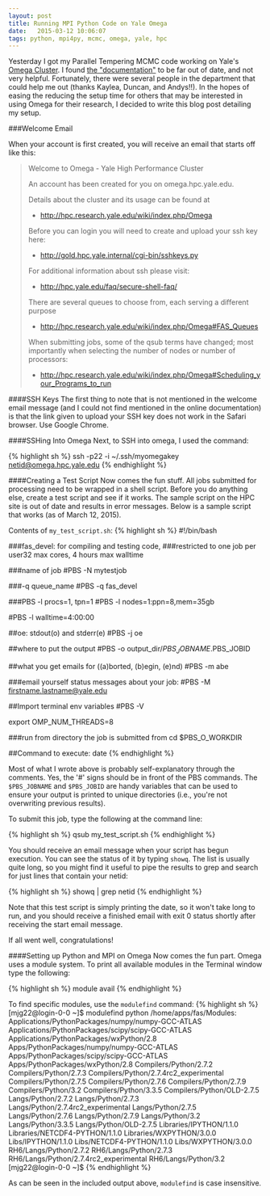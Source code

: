 ```yaml
---
layout: post
title: Running MPI Python Code on Yale Omega
date:   2015-03-12 10:06:07
tags: python, mpi4py, mcmc, omega, yale, hpc
---
```


Yesterday I got my Parallel Tempering MCMC code working on Yale's
[Omega Cluster][YaleHPC]. I found [the "documentation"][OmegaDocs] to be far
out of date, and not very helpful. Fortunately, there were several people in
the department that could help me out (thanks Kaylea, Duncan, and Andys!!). In
the hopes of easing the reducing the setup time for others that may be
interested in using Omega for their research, I decided to write this blog post
detailing my setup.

###Welcome Email

When your account is first created, you will receive an email that starts off
like this:

>Welcome to Omega - Yale High Performance Cluster
>
>An account has been created for you on omega.hpc.yale.edu.
>
>Details about the cluster and its usage can be found at
>* http://hpc.research.yale.edu/wiki/index.php/Omega
>
>Before you can login you will need to create and upload your ssh key here:
>* http://gold.hpc.yale.internal/cgi-bin/sshkeys.py
>
>For additional information about ssh please visit:
>* http://hpc.yale.edu/faq/secure-shell-faq/
>
>There are several queues to choose from, each serving a different purpose
>* http://hpc.research.yale.edu/wiki/index.php/Omega#FAS_Queues
>
>When submitting jobs, some of the qsub terms have changed; most
>importantly when selecting the number of nodes or number of
>processors:
>* http://hpc.research.yale.edu/wiki/index.php/Omega#Scheduling_your_Programs_to_run
>

####SSH Keys
The first thing to note that is not mentioned in the welcome email message (and
I could not find mentioned in the online documentation) is that the link given
to upload your SSH key does not work in the Safari browser. Use Google Chrome.

####SSHing Into Omega
Next, to SSH into omega, I used the command:

{% highlight sh %}
ssh -p22 -i ~/.ssh/myomegakey netid@omega.hpc.yale.edu
{% endhighlight %}

####Creating a Test Script
Now comes the fun stuff. All jobs submitted for processing need to be wrapped
in a shell script. Before you do anything else, create a test script and see
if it works. The sample script on the HPC site is out of date and results in
error messages. Below is a sample script that works (as of March 12, 2015).

Contents of `my_test_script.sh`:
{% highlight sh %}
#!/bin/bash

###fas_devel: for compiling and testing code,
###restricted to one job per user32 max cores, 4 hours max walltime

###name of job
#PBS -N mytestjob

###-q queue_name
#PBS -q fas_devel

###PBS -l procs=1, tpn=1
#PBS -l nodes=1:ppn=8,mem=35gb

#PBS -l walltime=4:00:00

##oe: stdout(o) and stderr(e)
#PBS -j oe

##where to put the output
#PBS -o output_dir/$PBS_JOBNAME.$PBS_JOBID

##what you get emails for ((a)borted, (b)egin, (e)nd)
#PBS -m abe

###email yourself status messages about your job:
#PBS -M firstname.lastname@yale.edu

##Import terminal env variables
#PBS -V

export OMP_NUM_THREADS=8

###run from directory the job is submitted from
cd $PBS_O_WORKDIR

##Command to execute:
date
{% endhighlight %}

Most of what I wrote above is probably self-explanatory through the comments.
Yes, the '#' signs should be in front of the PBS commands. The `$PBS_JOBNAME`
and `$PBS_JOBID` are handy variables that can be used to ensure your output is
printed to unique directories (i.e., you're not overwriting previous results).

To submit this job, type the following at the command line:

{% highlight sh %}
qsub my_test_script.sh
{% endhighlight %}

You should receive an email message when your script has begun execution. You
can see the status of it by typing `showq`. The list is usually quite long, so
you might find it useful to pipe the results to grep and search for just lines
that contain your netid:

{% highlight sh %}
showq | grep netid
{% endhighlight %}

Note that this test script is simply printing the date, so it won't take long
to run, and you should receive a finished email with exit 0 status shortly
after receiving the start email message.

If all went well, congratulations!

####Setting up Python and MPI on Omega
Now comes the fun part. Omega uses a module system. To print all available
modules in the Terminal window type the following:

{% highlight sh %}
module avail
{% endhighlight %}

To find specific modules, use the `modulefind` command:
{% highlight sh %}
[mjg22@login-0-0 ~]$ modulefind python
/home/apps/fas/Modules:
Applications/PythonPackages/numpy/numpy-GCC-ATLAS
Applications/PythonPackages/scipy/scipy-GCC-ATLAS
Applications/PythonPackages/wxPython/2.8
Apps/PythonPackages/numpy/numpy-GCC-ATLAS
Apps/PythonPackages/scipy/scipy-GCC-ATLAS
Apps/PythonPackages/wxPython/2.8
Compilers/Python/2.7.2
Compilers/Python/2.7.3
Compilers/Python/2.7.4rc2_experimental
Compilers/Python/2.7.5
Compilers/Python/2.7.6
Compilers/Python/2.7.9
Compilers/Python/3.2
Compilers/Python/3.3.5
Compilers/Python/OLD-2.7.5
Langs/Python/2.7.2
Langs/Python/2.7.3
Langs/Python/2.7.4rc2_experimental
Langs/Python/2.7.5
Langs/Python/2.7.6
Langs/Python/2.7.9
Langs/Python/3.2
Langs/Python/3.3.5
Langs/Python/OLD-2.7.5
Libraries/IPYTHON/1.1.0
Libraries/NETCDF4-PYTHON/1.1.0
Libraries/WXPYTHON/3.0.0
Libs/IPYTHON/1.1.0
Libs/NETCDF4-PYTHON/1.1.0
Libs/WXPYTHON/3.0.0
RH6/Langs/Python/2.7.2
RH6/Langs/Python/2.7.3
RH6/Langs/Python/2.7.4rc2_experimental
RH6/Langs/Python/3.2
[mjg22@login-0-0 ~]$
{% endhighlight %}

As can be seen in the included output above, `modulefind` is case insensitive.



[YaleHPC]: http://westcampus.yale.edu/research/science-medicine-engineering/core-facililties/high-performance-computing-center
[OmegaDocs]: https://hpc.research.yale.edu/hpc_user_wiki/index.php/Omega
